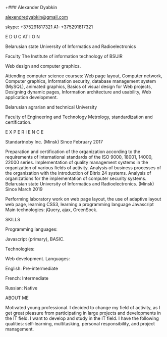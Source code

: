 +### Alexander Dyabkin

alexendredyabkin@gmail.com


skype: +375291817321
A1: +375291817321

E D U C AT I O N 

Belarusian state University of Informatics and Radioelectronics

Faculty The Institute of information technology of BSUIR

Web design and computer graphics.

Attending computer science courses: Web page layout, Computer network, Computer graphics, Information security, database management system (MySQL), animated graphics, Basics of visual design for Web projects, Designing dynamic pages, Information architecture and usability, Web application development. 

Belarusian agrarian and technical University

Faculty of Engineering and Technology
Metrology, standardization and certification.


E X P E R I E N C E 
		
Standartnoby Inc. (Minsk)	Since February 2017
	
Preparation and certification of the organization according to the requirements of international standards of the ISO 9000, 18001, 14000, 22000 series.
Implementation of quality management systems in the organization of various fields of activity.
Analysis of business processes of the organization with the introduction of Bitrix 24 systems.
Analysis of organizations for the implementation of computer security systems.
Belarusian state University of Informatics and Radioelectronics. (Minsk)	Since March 2019
	
Performing laboratory work on web page layout, the use of adaptive layout web page, learning CSS3, learning a programming language Javascript
Main technologies: jQuery, ajax, GreenSock.

SKILLS

Programming languages:

Javascript (primary), BASIC.

Technologies:

Web development.
Languages:

English: Pre-intermediate

French: Intermediate

Russian: Native

ABOUT ME

Motivated young professional. 
I decided to change my field of activity, as I get great pleasure from participating in large projects and developments in the IT field. 
I want to develop and study in the IT field. I have the following qualities: self-learning, multitasking, personal responsibility, 
and project management.

